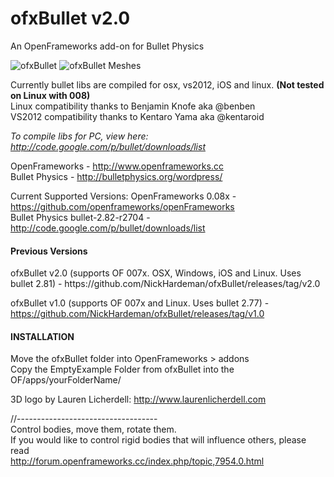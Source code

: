 <h1>ofxBullet v2.0</h1>
An OpenFrameworks add-on for Bullet Physics

![ofxBullet](http://farm7.staticflickr.com/6146/5975738528_39dd3a8022_b.jpg)
![ofxBullet Meshes](https://farm8.staticflickr.com/7585/16164216144_7ec2c2ba37_b.jpg)

Currently bullet libs are compiled for osx, vs2012, iOS and linux. <b>(Not tested on Linux with 008)</b> <br/>
Linux compatibility thanks to Benjamin Knofe aka @benben <br/>
VS2012 compatibility thanks to Kentaro Yama aka @kentaroid<br/>

<i>To compile libs for PC, view here: http://code.google.com/p/bullet/downloads/list </i> <br/>

OpenFrameworks - http://www.openframeworks.cc <br/>
Bullet Physics - http://bulletphysics.org/wordpress/ <br/>

Current Supported Versions:
OpenFrameworks 0.08x - https://github.com/openframeworks/openFrameworks <br/>
Bullet Physics bullet-2.82-r2704 - http://code.google.com/p/bullet/downloads/list <br/>

<h4>Previous Versions</h4>
ofxBullet v2.0 (supports OF 007x. OSX, Windows, iOS and Linux. Uses bullet 2.81) - https://github.com/NickHardeman/ofxBullet/releases/tag/v2.0 <br/>

ofxBullet v1.0 (supports OF 007x and Linux. Uses bullet 2.77) - https://github.com/NickHardeman/ofxBullet/releases/tag/v1.0 <br/>

<h4>INSTALLATION</h4>
Move the ofxBullet folder into OpenFrameworks > addons <br/>
Copy the EmptyExample Folder from ofxBullet into the OF/apps/yourFolderName/

3D logo by Lauren Licherdell: http://www.laurenlicherdell.com <br/>

//----------------------------------- <br/>
Control bodies, move them, rotate them. <br/>
If you would like to control rigid bodies that will influence others,
please read <br/>
http://forum.openframeworks.cc/index.php/topic,7954.0.html
